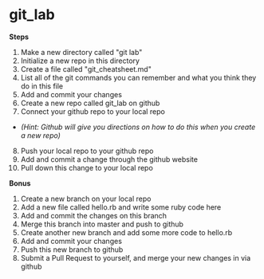 git_lab
=======

**Steps**

1. Make a new directory called "git lab"
2. Initialize a new repo in this directory
3. Create a file called "git_cheatsheet.md"
4. List all of the git commands you can remember and what you think they do in this file
5. Add and commit your changes
6. Create a new repo called git_lab on github
7. Connect your github repo to your local repo
  - *(Hint: Github will give you directions on how to do this when you create a new repo)*
8. Push your local repo to your github repo
9. Add and commit a change through the github website
10. Pull down this change to your local repo

**Bonus**

1. Create a new branch on your local repo
2. Add a new file called hello.rb and write some ruby code here
3. Add and commit the changes on this branch
4. Merge this branch into master and push to github
5. Create another new branch and add some more code to hello.rb
6. Add and commit your changes
7. Push this new branch to github
8. Submit a Pull Request to yourself, and merge your new changes in via github
